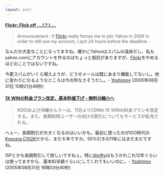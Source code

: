 ```yaml
---
layout: post
---
```

<h4><a href="http://www.flickr.com/groups/flick_off/">Flickr: Flick off ....!.?.!....</a></h4>
<blockquote><p>Announcement : If <a href="http://flickr.com/">Flickr</a> really forces me to join Yahoo in 2006 in order to still use my account, I quit 24 hours before the deadline.</p>
</blockquote>
<p>なんだか大変なことになってますね。確かにYahooはスパムの温床だし、私もyahoo.comにアカウントを作るのはちょっと抵抗がありますが、<a href="http://flickr.com/">Flickr</a>をやめるほどのことではないですね。</p>
<p>今更スパムがいくら増えようが、どうせメールは既にあまり機能してないし。他に変わりになるようなところは今の所なさそうだし。- <a href="/?page=Yoshimov" class="wikipage">Yoshimov</a> (2005年08月31日 10時21分48秒)</p>
<h4><a href="http://k-tai.impress.co.jp/cda/article/news_toppage/25433.html">1X WINの料金プラン改定、基本料値下げ・無料分縮小へ</a></h4>
<blockquote><p>KDDIおよび沖縄セルラーは、11月よりCDMA 1X WINの料金プランを改定する。また、長期利用ユーザーの向けの割引についてもサービスが拡充される。</p>
</blockquote>
<p>へぇー、長期割引が大きくなるのはいいかも。最初に使ったのがIDO時代の<a href="/?page=Kyocera+C102K" class="wikipage">Kyocera C102K</a>だから、まだ６年ですか。50%引きの11年にはまだまだですね。</p>
<p>ISPとかも長期割引して欲しいですねぇ。特に<a href="http://www.nifty.com/">@nifty</a>はもうかれこれ12年ぐらいは使ってますから、基本料半額ぐらいにしてくれてもいいのに。- <a href="/?page=Yoshimov" class="wikipage">Yoshimov</a> (2005年08月31日 16時03分40秒)</p>
